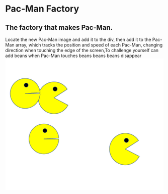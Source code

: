 # Pac-Man Factory
## The factory that makes Pac-Man.
Locate the new Pac-Man image and add it to the div, then add it to the Pac-Man array, which tracks the position and speed of each Pac-Man, changing direction when touching the edge of the screen,To challenge yourself can add beans when Pac-Man touches beans beans beans disappear  
<img src="./images/Pac-Man.Png" wihth='300'/>
